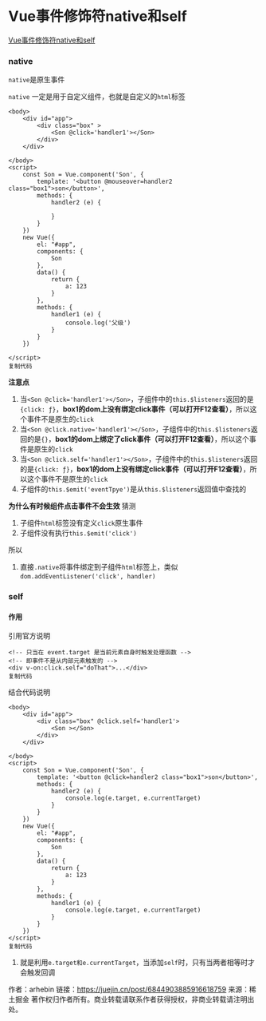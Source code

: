 # Vue事件修饰符native和self

[Vue事件修饰符native和self](https://juejin.cn/post/6844903885916618759)

### native

`native`是原生事件

`native` 一定是用于自定义组件，也就是自定义的`html`标签

```
<body>
    <div id="app">
        <div class="box" >
            <Son @click='handler1'></Son>
        </div>
    </div>

</body>
<script>
    const Son = Vue.component('Son', {
        template: '<button @mouseover=handler2 class="box1">son</button>',
        methods: {
            handler2 (e) {
                
            }
        }
    })
    new Vue({
        el: "#app",
        components: {
            Son
        },
        data() {
            return {
                a: 123
            }
        },
        methods: {
            handler1 (e) {
                console.log('父级')
            }
        }
    })

</script>
复制代码
```

**注意点**

1. 当`<Son @click='handler1'></Son>`，子组件中的`this.$listeners`返回的是`{click: ƒ}`，**box1的dom上没有绑定click事件（可以打开F12查看）**，所以这个事件不是原生的`click`
2. 当`<Son @click.native='handler1'></Son>`，子组件中的`this.$listeners`返回的是`{}`，**box1的dom上绑定了click事件（可以打开F12查看）**，所以这个事件是原生的`click`
3. 当`<Son @click.self='handler1'></Son>`，子组件中的`this.$listeners`返回的是`{click: ƒ}`，**box1的dom上没有绑定click事件（可以打开F12查看）**，所以这个事件不是原生的`click`
4. 子组件的`this.$emit('eventTpye')`是从`this.$listeners`返回值中查找的

**为什么有时候组件点击事件不会生效** 猜测

1. 子组件`html`标签没有定义`click`原生事件
2. 子组件没有执行`this.$emit('click')`

所以

1. 直接`.native`将事件绑定到子组件`html`标签上，类似`dom.addEventListener('click', handler)`

### self

#### 作用

引用官方说明

```
<!-- 只当在 event.target 是当前元素自身时触发处理函数 -->
<!-- 即事件不是从内部元素触发的 -->
<div v-on:click.self="doThat">...</div>
复制代码
```

结合代码说明

```
<body>
    <div id="app">
        <div class="box" @click.self='handler1'>
            <Son ></Son>
        </div>
    </div>

</body>
<script>
    const Son = Vue.component('Son', {
        template: '<button @click=handler2 class="box1">son</button>',
        methods: {
            handler2 (e) {
                console.log(e.target, e.currentTarget)
            }
        }
    })
    new Vue({
        el: "#app",
        components: {
            Son
        },
        data() {
            return {
                a: 123
            }
        },
        methods: {
            handler1 (e) {
                console.log(e.target, e.currentTarget)
            }
        }
    })
</script>
复制代码
```

1. 就是利用`e.target和e.currentTarget`，当添加`self`时，只有当两者相等时才会触发回调


作者：arhebin
链接：https://juejin.cn/post/6844903885916618759
来源：稀土掘金
著作权归作者所有。商业转载请联系作者获得授权，非商业转载请注明出处。